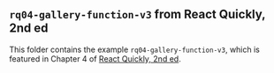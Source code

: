 ## `rq04-gallery-function-v3` from React Quickly, 2nd ed

This folder contains the example `rq04-gallery-function-v3`, which is featured in Chapter 4 of [React Quickly, 2nd ed](https://reactquickly.dev).
